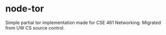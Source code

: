 # node-tor
Simple partial tor implementation made for CSE 461 Networking. Migrated from UW CS source control.
